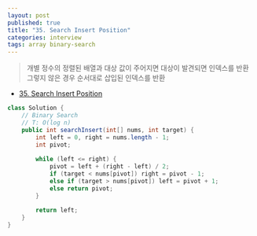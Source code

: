 ```yaml
---
layout: post
published: true
title: "35. Search Insert Position"
categories: interview
tags: array binary-search
---
```


> 개별 정수의 정렬된 배열과 대상 값이 주어지면 대상이 발견되면 인덱스를 반환  
> 그렇지 않은 경우 순서대로 삽입된 인덱스를 반환

- [35. Search Insert Position](https://leetcode.com/problems/search-insert-position/)

```java
class Solution {
    // Binary Search
    // T: O(log n)
    public int searchInsert(int[] nums, int target) {
        int left = 0, right = nums.length - 1;
        int pivot;
        
        while (left <= right) {
            pivot = left + (right - left) / 2;
            if (target < nums[pivot]) right = pivot - 1;
            else if (target > nums[pivot]) left = pivot + 1;
            else return pivot; 
        }
        
        return left;
    }
}
```
